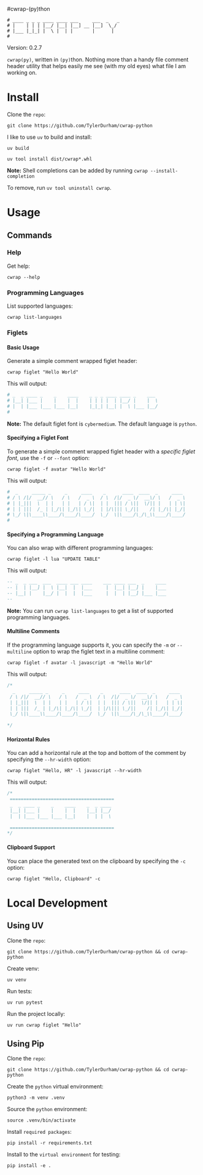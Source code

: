 #cwrap-(py)thon

``` shell
# ____ _ _ _ ____ ____ ___     ___  _   _ 
# |    | | | |__/ |__| |__] __ |__]  \_/  
# |___ |_|_| |  \ |  | |       |      |   
#                                         
```

Version:  0.2.7

`cwrap(py)`, written in `(py)`thon. Nothing more than a handy file comment header utility that helps easily me see (with my old eyes) what file I am working on.  

# Install

Clone the `repo`:

``` shell
git clone https://github.com/TylerDurham/cwrap-python
```

I like to use `uv` to build and install:

``` shell
uv build
```

``` shell
uv tool install dist/cwrap*.whl  
```

**Note:** Shell completions can be added by running `cwrap --install-completion`

To remove, run `uv tool uninstall cwrap`.

# Usage

## Commands

### Help

Get help:

``` shell
cwrap --help
```

### Programming Languages

List supported languages:

``` shell
cwrap list-languages
```

### Figlets

#### Basic Usage

Generate a simple comment wrapped figlet header:

``` shell
cwrap figlet "Hello World"
```
This will output:

``` python
# _  _ ____ _    _    ____    _ _ _ ____ ____ _    ___  
# |__| |___ |    |    |  |    | | | |  | |__/ |    |  \ 
# |  | |___ |___ |___ |__|    |_|_| |__| |  \ |___ |__/ 
#                                                       
```

**Note:** The default figlet font is `cybermedium`. The default language is `python`.

#### Specifying a Figlet Font

To generate a simple comment wrapped figlet header with a *specific figlet font*, use the `-f` or `--font` option:

``` shell
cwrap figlet -f avatar "Hello World"
```
This will output:

``` python
#  _     _____ _     _     ____    _      ____  ____  _     ____ 
# / \ /|/  __// \   / \   /  _ \  / \  /|/  _ \/  __\/ \   /  _ \
# | |_|||  \  | |   | |   | / \|  | |  ||| / \||  \/|| |   | | \|
# | | |||  /_ | |_/\| |_/\| \_/|  | |/\||| \_/||    /| |_/\| |_/|
# \_/ \|\____\\____/\____/\____/  \_/  \|\____/\_/\_\\____/\____/
#                                                                
```

#### Specifying a Programming Language

You can also wrap with different programming languages:

``` shell
cwrap figlet -l lua "UPDATE TABLE"
```

This will output:

``` lua
-- _  _ ___  ___  ____ ___ ____    ___ ____ ___  _    ____ 
-- |  | |__] |  \ |__|  |  |___     |  |__| |__] |    |___ 
-- |__| |    |__/ |  |  |  |___     |  |  | |__] |___ |___ 
--                                                         
```

**Note:** You can run `cwrap list-languages` to get a list of supported programming languages.

#### Multiline Comments

If the programming language supports it, you can specify the `-m` or `--multiline` option to wrap the figlet text in a multiline comment:

``` shell
cwrap figlet -f avatar -l javascript -m "Hello World"
```
This will output:

``` javascript
/*
  _     _____ _     _     ____    _      ____  ____  _     ____ 
 / \ /|/  __// \   / \   /  _ \  / \  /|/  _ \/  __\/ \   /  _ \
 | |_|||  \  | |   | |   | / \|  | |  ||| / \||  \/|| |   | | \|
 | | |||  /_ | |_/\| |_/\| \_/|  | |/\||| \_/||    /| |_/\| |_/|
 \_/ \|\____\\____/\____/\____/  \_/  \|\____/\_/\_\\____/\____/
                                                                
*/
```
#### Horizontal Rules

You can add a horizontal rule at the top and bottom of the comment by specifying the `--hr-width` option:

``` shell
cwrap figlet "Hello, HR" -l javascript --hr-width
```

This will output:

``` javascript
/*
 ======================================
 _  _ ____ _    _    ____    _  _ ____ 
 |__| |___ |    |    |  |    |__| |__/ 
 |  | |___ |___ |___ |__|    |  | |  \ 
                                       
 ======================================
*/

```

#### Clipboard Support 

You can place the generated text on the clipboard by specifying the `-c` option:

``` shell
cwrap figlet "Hello, Clipboard" -c
```

# Local Development

## Using UV

Clone the `repo`:

``` shell
git clone https://github.com/TylerDurham/cwrap-python && cd cwrap-python
```

Create venv:

``` shell
uv venv
```

Run tests:

``` shell
uv run pytest
```

Run the project locally:

``` shell
uv run cwrap figlet "Hello"
```

## Using Pip

Clone the `repo`:

``` shell
git clone https://github.com/TylerDurham/cwrap-python && cd cwrap-python
```

Create the `python` virtual environment:

``` shell
python3 -m venv .venv
```

Source the `python` environment:

``` shell
source .venv/bin/activate
```

Install `required packages`:

``` shell
pip install -r requirements.txt
```

Install to the `virtual environment` for testing:

``` shell
pip install -e .
```
